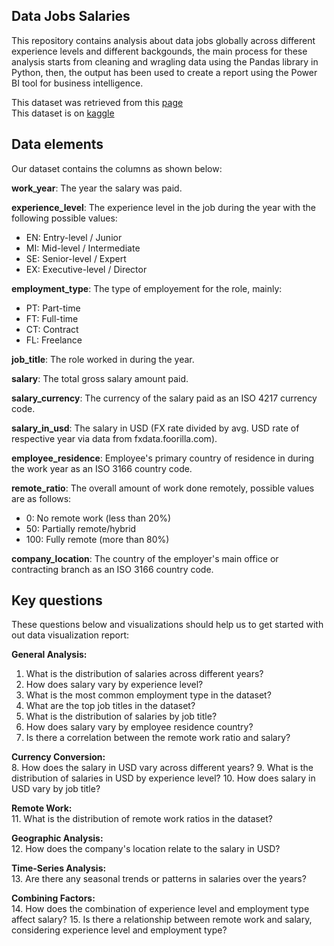 ## Data Jobs Salaries

This repository contains analysis about data jobs globally across different experience levels and different backgounds, the main process for these analysis starts from cleaning and wragling data using the Pandas library in Python, then, the output has been used to create a report using the Power BI tool for business intelligence.

This dataset was retrieved from this [page](https://ai-jobs.net/salaries/download/)</br>
This dataset is on [kaggle](https://www.kaggle.com/datasets/lorenzovzquez/data-jobs-salaries)


## Data elements

Our dataset contains the columns as shown below:

**work_year**: The year the salary was paid.

**experience_level**: The experience level in the job during the year with the following possible values:
 - EN: Entry-level / Junior 
 - MI: Mid-level / Intermediate 
 - SE: Senior-level / Expert 
 - EX: Executive-level / Director

**employment_type**: The type of employement for the role, mainly: 
- PT: Part-time 
- FT: Full-time 
- CT: Contract 
- FL: Freelance

**job_title**: The role worked in during the year.

**salary**: The total gross salary amount paid.

**salary_currency**: The currency of the salary paid as an ISO 4217 currency code.

**salary_in_usd**: The salary in USD (FX rate divided by avg. USD rate of respective year via data from fxdata.foorilla.com).

**employee_residence**: Employee's primary country of residence in during the work year as an ISO 3166 country code.

**remote_ratio**: The overall amount of work done remotely, possible values are as follows: 
- 0: No remote work (less than 20%) 
- 50: Partially remote/hybrid 
- 100: Fully remote (more than 80%)

**company_location**: The country of the employer's main office or contracting branch as an ISO 3166 country code.

## Key questions

These questions below and visualizations should help us to get started with out data visualization report:

**General Analysis:**</br>
   1. What is the distribution of salaries across different years?
   2. How does salary vary by experience level?
   3. What is the most common employment type in the dataset?
   4. What are the top job titles in the dataset?
   5. What is the distribution of salaries by job title?
   6. How does salary vary by employee residence country?
   7. Is there a correlation between the remote work ratio and salary?

**Currency Conversion:**</br>
   8. How does the salary in USD vary across different years?
   9. What is the distribution of salaries in USD by experience level?
   10. How does salary in USD vary by job title?

**Remote Work:**</br>
   11. What is the distribution of remote work ratios in the dataset?

**Geographic Analysis:**</br>
   12. How does the company's location relate to the salary in USD?

**Time-Series Analysis:**</br>
   13. Are there any seasonal trends or patterns in salaries over the years?

**Combining Factors:**</br>
   14. How does the combination of experience level and employment type affect salary?
   15. Is there a relationship between remote work and salary, considering experience level and employment type?
